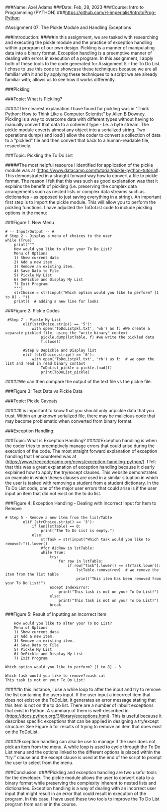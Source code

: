 ###Name: Axel Adams
###Date: Feb, 28, 2023
###Course: Intro to Programming (PYTHON)
###https://github.com/H-imperialis/IntrotoProg-Python

#Assignment 07: The Pickle Module and Handling Exceptions 

###Introduction: 
#####In this assignment, we are tasked with researching and executing the pickle module and the practice of exception handling within a program of our own design. Pickling is a manner of manipulating data into a binary format. Exception handling is a preemptive manner of dealing with errors in execution of a program. In this assignment, I apply both of these tools to the code generated for Assignment 5 - the To Do List. I chose to use this code to showcase these techniques because we are all familiar with it and by applying these techniques to a script we are already familiar with, allows us to see how it works differently.  

###Pickling 

###Topic: What is Pickling? 

#####The clearest explanation I have found for pickling was in “Think Python: How to Think Like a Computer Scientist” by Allen B Downey. Pickling is a way to overcome data with different types without having to manually convert that data to a coherent type - I.e. a byte stream. The pickle module coverts almost any object into a serialized string. Two operations dump() and load() allow the coder to convert a collection of data to a “pickled” file and then convert that back to a human-readable file, respectively. 

###Topic: Pickling the To Do List

#####The most helpful resource I identified for application of the pickle module was at (https://www.datacamp.com/tutorial/pickle-python-tutorial). This demonstrated in a straight forward way how to convert a file to pickle format. The reason I felt that this was such as good explanation was that it explains the benefit of pickling (i.e. preserving the complex data arrangements such as nested lists or complex data streams such as dictionaries - as opposed to just saving everything in a string). An important first step is to import the pickle module. This will allow you to perform the pickling functions. I have adjusted the ToDoList code to include pickling options in the menu:

 
###Figure 1: New Menu
```
# -- Input/Output -- #
# Step 2 - Display a menu of choices to the user
while (True):
    print("""
    How would you like to alter your To Do List?
    Menu of Options
    1) Show current data
    2) Add a new item.
    3) Remove an existing item.
    4) Save Data to File
    5) Pickle My List
    6) DePickle and Display My List
    7) Exit Program
    """)
    strChoice = str(input("Which option would you like to perform? [1 to 8] - "))
    print()  # adding a new line for looks
```

###Figure 2: Pickle Codes
```
 #Step 7 - Pickle My List
        elif(strChoice.strip() == '5'):
            with open('ToDoListpkl.txt', 'wb') as f: #We create a separate pickled file, using the "write binary" context
                pickle.dump(lstTable, f) #we write the pickled data
                f.close()

        #Step 8 Depickle and Display list
        elif (strChoice.strip() == '6'):
            with open('ToDoListpkl.txt', 'rb') as f:  # we open the list and read in read binary contaxt
                ToDoList_pickle = pickle.load(f)
                print(ToDoList_pickle)
```
#####We can then compare the output of the text file vs the pickle file. 

###Figure 3: Text Data vs Pickle Data 


###Topic: Pickle Caveats

#####It is important to know that you should only unpickle data that you trust. Within an unknown serialized file, there may be malicious code that may become problematic when converted from binary format. 

###Exception Handling: 

###Topic: What is Exception Handling? 
#####Exception handling is when the coder tries to preemptively manage errors that could arise during the execution of the code. The most straight forward explanation of exception handling that I encountered was at (https://www.freecodecamp.org/news/exception-handling-python/). I felt that this was a great explanation of exception handling because it clearly explained how to apply the try/except clauses. This website demonstrates an example in which theses clauses are used in a similar situation in which the user is tasked with removing a student from a student dictionary. In the To Do List code, one of the major user errors that could arise is if the user input an item that did not exist on the to do list. 

###Figure 4: Exception Handling - Dealing with Incorrect Input for Item to Remove
```
# Step 5 - Remove a new item from the list/Table
        elif (strChoice.strip() == '3'):
            if len(lstTable) == 0:
                print("The To Do List is empty.")
            else:
                strTask = str(input("Which task would you like to remove?:")).lower()
                #for dicRow in lstTable:
                while True:
                    try:
                        for row in lstTable:
                            if row["Task"].lower() == strTask.lower():
                                lstTable.remove(row)  # we remove the item from the list table
                                print("This item has been removed from your To Do List!")
                    except IndexError:
                        print("This task is not on your To Do List!")
                    else:
                        print("This task is not on your To Do List!")
                    break
```
###Figure 5: Result of Inputting an Incorrect Item
```
    How would you like to alter your To Do List?
    Menu of Options
    1) Show current data
    2) Add a new item.
    3) Remove an existing item.
    4) Save Data to File
    5) Pickle My List
    6) DePickle and Display My List
    7) Exit Program
    
Which option would you like to perform? [1 to 8] - 3

Which task would you like to remove?:wash cat
This task is not on your To Do List!
```
#####In this instance, I use a while loop to after the input and try to remove the list containing the users input. If the user input a incorrect item that does not exist on the ToDoList, it generates an error message stating that this item is not on the to do list. There are a number of inbuilt exceptions that exist in Python. A summary of them is well-described in (https://docs.python.org/3/library/exceptions.html). This is useful because it describes specific exceptions that can be applied in designing a try/except structure. See Figure 5 for results of trying to remove an item that does exist on the ToDoList. 

#####Exception handling can also be use to manage if the user does not pick an item from the menu. A while loop is used to cycle through the To Do List menu and the options linked to the different options is placed within the “try:” clause and the except clause is used at the end of the script to prompt the user to select from the menu. 

###Conclusion: 
####Pickling and exception handling are two useful tools for the developer. The pickle module allows the user to convert data to a binary format while preserving the complexity inherent to nested lists and dictionaries. Exception handling is a way of dealing with an incorrect user input that might result in an error that could result in execution of the program. In this case, I have used these two tools to improve the To Do List program from earlier in the course. 
